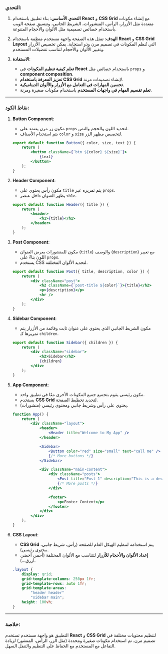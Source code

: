 ### التحدي:

1. **التحدي الأساسي**: بناء تطبيق باستخدام **React** و **CSS Grid** مع إنشاء مكونات متعددة مثل الأزرار، الرأس، المنشورات، الشريط الجانبي، وتنسيق صفحة الويب باستخدام خصائص تصميمية مثل الألوان والأحجام المتنوعة.
   
2. **الهدف**: تمثل هذه الصفحة واجهة مستخدم منظمة باستخدام **React** و **CSS Grid Layout** التي تُنظم المكونات في تصميم مرن وذو استجابة. يمكن تخصيص الأزرار وتغيير الألوان والأحجام لتناسب تفضيلات المستخدم.

3. **الاستفادة**: 
   - **تعلم كيفية تنظيم المكونات** في **React** باستخدام خصائص مثل `props` و **component composition**.
   - **تعزيز المعرفة باستخدام CSS Grid** لإنشاء تصميمات مرنة.
   - **تحسين المهارات في التعامل مع الأزرار والألوان الديناميكية**.
   - **تعلم تقسيم المهام في واجهات المستخدم** باستخدام مكونات صغيرة ومرنة.

---

### نقاط الكود:

1. **Button Component**:
   - مكون زر مرن يعتمد على `props` لتحديد اللون والحجم والنص.
   - يتم استخدام الأصناف `color` و `size` لتخصيص مظهر الزر.
   
   ```jsx
   export default function Button({ color, size, text }) {
       return (
           <button className={`btn ${color} ${size}`}>
               {text}
           </button>
       );
   }
   ```

2. **Header Component**:
   - مكون رأس يحتوي على `title` يتم تمريره عبر `props`.
   - يظهر العنوان داخل عنصر `<h1>`.
   
   ```jsx
   export default function Header({ title }) {
       return (
           <header>
               <h1>{title}</h1>
           </header>
       );
   }
   ```

3. **Post Component**:
   - مكون للمنشورات يعرض العنوان (`title`) والوصف (`description`) مع تغيير اللون بناءً على `props`.
   - يستخدم CSS لتحديد الألوان المختلفة.

   ```jsx
   export default function Post({ title, description, color }) {
       return (
           <div className="post">
               <h2 className={`post-title ${color}`}>{title}</h2>
               <p>{description}</p>
               <hr />
           </div>
       );
   }
   ```

4. **Sidebar Component**:
   - مكون الشريط الجانبي الذي يحتوي على عنوان ثابت وقائمة من الأزرار يتم تمريرها كـ `children`.
   
   ```jsx
   export default function Sidebar({ children }) {
       return (
           <div className="sidebar">
               <h2>Sidebar</h2>
               {children}
           </div>
       );
   }
   ```

5. **App Component**:
   - مكون رئيسي يقوم بتجميع جميع المكونات الأخرى معًا في تطبيق واحد.
   - يستخدم **CSS Grid** لتحديد تخطيط الصفحة.
   - يحتوي على رأس وشريط جانبي ومحتوى رئيسي (منشورات).
   
   ```jsx
   function App() {
       return (
           <div className="layout">
               <header>
                   <Header title="Welcome to My App" />
               </header>

               <Sidebar>
                   <Button color="red" size="small" text="call me" />
                   {/* More buttons */}
               </Sidebar>

               <div className="main-content">
                   <div className="posts">
                       <Post title="Post 1" description="This is a description of Post 1." color="red" />
                       {/* More posts */}
                   </div>

                   <footer>
                       <p>Footer Content</p>
                   </footer>
               </div>
           </div>
       );
   }
   ```

6. **CSS Layout**:
   - **CSS Grid** يتم استخدامه لتنظيم الهيكل العام للصفحة (رأس، شريط جانبي، محتوى رئيسي).
   - **إعداد الألوان والأحجام للأزرار** لتتناسب مع الألوان المختلفة (أحمر، أخضر، أزرق...).
   
   ```css
   .layout {
       display: grid;
       grid-template-columns: 250px 1fr;
       grid-template-rows: auto 1fr;
       grid-template-areas:
           "header header"
           "sidebar main";
       height: 100vh;
   }
   ```

---

### خلاصة:
التطبيق هو واجهة مستخدم تستخدم **React** و **CSS Grid** لتنظيم محتويات مختلفة في تصميم مرن. تم استخدام مكونات صغيرة ومحددة (مثل الزر، الرأس، المنشور) لزيادة التفاعل مع المستخدم مع الحفاظ على التنظيم والتنقل السهل.